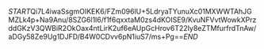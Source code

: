 $START$Qi7L4iwaSsgmOIKEK6/FZm096lU+5LdryaTYunuXc01MXWWTAhJGMZLk4p+Na9Anu/8SZG6l1l6/f1f6qxxtaM0zs4dKOISE9/KvuNFVvtWowkXPrzddGKzV3QWBiR2OkOax4ntLirK2uf6eAUpGcHrov6T22Iy8eZTMfurfrdTnAw/aDGy58Ze9Ug1DJFD/B4W0CDvv6pN1iuS7/ms+Pg==$END$